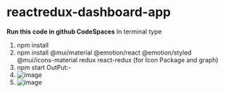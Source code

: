 # reactredux-dashboard-app
**Run this code in github CodeSpaces**
In terminal type
1. npm install
2. npm install @mui/material @emotion/react @emotion/styled @mui/icons-material redux react-redux (for Icon Package and graph)
3. npm start
OutPut:-
1. ![image](https://github.com/user-attachments/assets/0b10a542-eb1a-43ef-9e10-bace65fc55b0)
2. ![image](https://github.com/user-attachments/assets/14d0c8ee-9abf-4d60-9d12-07ce4db626e1)

